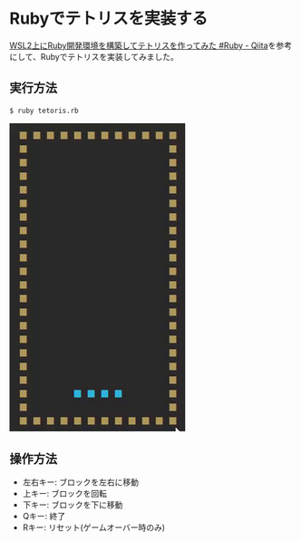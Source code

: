 # Rubyでテトリスを実装する

[WSL2上にRuby開発環境を構築してテトリスを作ってみた #Ruby - Qiita](https://qiita.com/flee_rife/items/c4bc3ff007a9af4f2625)を参考にして、Rubyでテトリスを実装してみました。

## 実行方法

```bash
$ ruby tetoris.rb
```

![screenshot](./screenshot.gif)

## 操作方法

- 左右キー: ブロックを左右に移動
- 上キー: ブロックを回転
- 下キー: ブロックを下に移動
- Qキー: 終了
- Rキー: リセット(ゲームオーバー時のみ)
